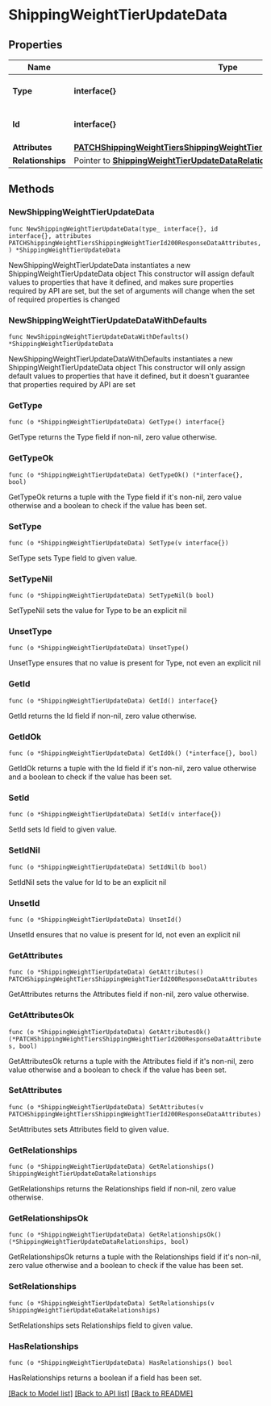 # ShippingWeightTierUpdateData

## Properties

Name | Type | Description | Notes
------------ | ------------- | ------------- | -------------
**Type** | **interface{}** | The resource&#39;s type | 
**Id** | **interface{}** | The resource&#39;s id | 
**Attributes** | [**PATCHShippingWeightTiersShippingWeightTierId200ResponseDataAttributes**](PATCHShippingWeightTiersShippingWeightTierId200ResponseDataAttributes.md) |  | 
**Relationships** | Pointer to [**ShippingWeightTierUpdateDataRelationships**](ShippingWeightTierUpdateDataRelationships.md) |  | [optional] 

## Methods

### NewShippingWeightTierUpdateData

`func NewShippingWeightTierUpdateData(type_ interface{}, id interface{}, attributes PATCHShippingWeightTiersShippingWeightTierId200ResponseDataAttributes, ) *ShippingWeightTierUpdateData`

NewShippingWeightTierUpdateData instantiates a new ShippingWeightTierUpdateData object
This constructor will assign default values to properties that have it defined,
and makes sure properties required by API are set, but the set of arguments
will change when the set of required properties is changed

### NewShippingWeightTierUpdateDataWithDefaults

`func NewShippingWeightTierUpdateDataWithDefaults() *ShippingWeightTierUpdateData`

NewShippingWeightTierUpdateDataWithDefaults instantiates a new ShippingWeightTierUpdateData object
This constructor will only assign default values to properties that have it defined,
but it doesn't guarantee that properties required by API are set

### GetType

`func (o *ShippingWeightTierUpdateData) GetType() interface{}`

GetType returns the Type field if non-nil, zero value otherwise.

### GetTypeOk

`func (o *ShippingWeightTierUpdateData) GetTypeOk() (*interface{}, bool)`

GetTypeOk returns a tuple with the Type field if it's non-nil, zero value otherwise
and a boolean to check if the value has been set.

### SetType

`func (o *ShippingWeightTierUpdateData) SetType(v interface{})`

SetType sets Type field to given value.


### SetTypeNil

`func (o *ShippingWeightTierUpdateData) SetTypeNil(b bool)`

 SetTypeNil sets the value for Type to be an explicit nil

### UnsetType
`func (o *ShippingWeightTierUpdateData) UnsetType()`

UnsetType ensures that no value is present for Type, not even an explicit nil
### GetId

`func (o *ShippingWeightTierUpdateData) GetId() interface{}`

GetId returns the Id field if non-nil, zero value otherwise.

### GetIdOk

`func (o *ShippingWeightTierUpdateData) GetIdOk() (*interface{}, bool)`

GetIdOk returns a tuple with the Id field if it's non-nil, zero value otherwise
and a boolean to check if the value has been set.

### SetId

`func (o *ShippingWeightTierUpdateData) SetId(v interface{})`

SetId sets Id field to given value.


### SetIdNil

`func (o *ShippingWeightTierUpdateData) SetIdNil(b bool)`

 SetIdNil sets the value for Id to be an explicit nil

### UnsetId
`func (o *ShippingWeightTierUpdateData) UnsetId()`

UnsetId ensures that no value is present for Id, not even an explicit nil
### GetAttributes

`func (o *ShippingWeightTierUpdateData) GetAttributes() PATCHShippingWeightTiersShippingWeightTierId200ResponseDataAttributes`

GetAttributes returns the Attributes field if non-nil, zero value otherwise.

### GetAttributesOk

`func (o *ShippingWeightTierUpdateData) GetAttributesOk() (*PATCHShippingWeightTiersShippingWeightTierId200ResponseDataAttributes, bool)`

GetAttributesOk returns a tuple with the Attributes field if it's non-nil, zero value otherwise
and a boolean to check if the value has been set.

### SetAttributes

`func (o *ShippingWeightTierUpdateData) SetAttributes(v PATCHShippingWeightTiersShippingWeightTierId200ResponseDataAttributes)`

SetAttributes sets Attributes field to given value.


### GetRelationships

`func (o *ShippingWeightTierUpdateData) GetRelationships() ShippingWeightTierUpdateDataRelationships`

GetRelationships returns the Relationships field if non-nil, zero value otherwise.

### GetRelationshipsOk

`func (o *ShippingWeightTierUpdateData) GetRelationshipsOk() (*ShippingWeightTierUpdateDataRelationships, bool)`

GetRelationshipsOk returns a tuple with the Relationships field if it's non-nil, zero value otherwise
and a boolean to check if the value has been set.

### SetRelationships

`func (o *ShippingWeightTierUpdateData) SetRelationships(v ShippingWeightTierUpdateDataRelationships)`

SetRelationships sets Relationships field to given value.

### HasRelationships

`func (o *ShippingWeightTierUpdateData) HasRelationships() bool`

HasRelationships returns a boolean if a field has been set.


[[Back to Model list]](../README.md#documentation-for-models) [[Back to API list]](../README.md#documentation-for-api-endpoints) [[Back to README]](../README.md)



